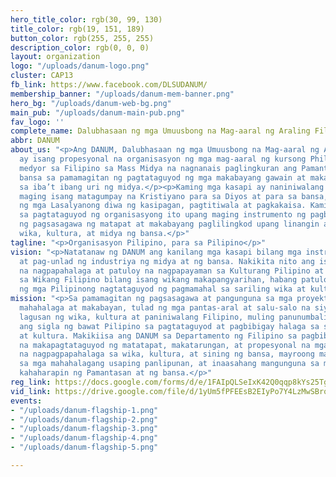 ```yaml
---
hero_title_color: rgb(30, 99, 130)
title_color: rgb(19, 151, 189)
button_color: rgb(255, 255, 255)
description_color: rgb(0, 0, 0)
layout: organization
logo: "/uploads/danum-logo.png"
cluster: CAP13
fb_link: https://www.facebook.com/DLSUDANUM/
membership_banner: "/uploads/danum-mem-banner.png"
hero_bg: "/uploads/danum-web-bg.png"
main_pub: "/uploads/danum-main-pub.png"
fav_logo: ''
complete_name: Dalubhasaan ng mga Umuusbong na Mag-aaral ng Araling Filipino
abbr: DANUM
about_us: "<p>Ang DANUM, Dalubhasaan ng mga Umuusbong na Mag-aaral ng Araling Filipino,
  ay isang propesyonal na organisasyon ng mga mag-aaral ng kursong Philippine Studies
  medyor sa Filipino sa Mass Midya na nagnanais paglingkuran ang Pamantasan at ang
  bansa sa pamamagitan ng pagtataguyod ng mga makabayang gawain at makabuluhang pamamalakad
  sa iba’t ibang uri ng midya.</p><p>Kaming mga kasapi ay naniniwalang tinawag upang
  maging isang matagumpay na Kristiyano para sa Diyos at para sa bansa, at ginagabayan
  ng mga Lasalyanong diwa ng kasipagan, pagtitiwala at pagkakaisa. Kami ay nagsama-sama
  sa pagtataguyod ng organisasyong ito upang maging instrumento ng pagbabago sa pamamagitan
  ng pagsasagawa ng matapat at makabayang paglilingkod upang linangin ang sariling
  wika, kultura, at midya ng bansa.</p>"
tagline: "<p>Organisasyon Pilipino, para sa Pilipino</p>"
vision: "<p>Natatanaw ng DANUM ang kanilang mga kasapi bilang mga instrumento ng pagbabago
  at pag-unlad ng industriya ng midya at ng bansa. Nakikita nito ang isang komunidad
  na nagpapahalaga at patuloy na nagpapayaman sa Kulturang Pilipino at kumikilala
  sa Wikang Filipino bilang isang wikang makapangyarihan, habang patuloy na naglilinang
  ng mga Pilipinong nagtataguyod ng pagmamahal sa sariling wika at kultura.</p>"
mission: "<p>Sa pamamagitan ng pagsasagawa at pangunguna sa mga proyekto at gawaing
  mahahalaga at makabayan, tulad ng mga pantas-aral at salu-salo na siyang magiging
  lagusan ng wika, kultura at paniniwalang Filipino, muling panunumbalikin ng DANUM
  ang sigla ng bawat Pilipino sa pagtataguyod at pagbibigay halaga sa sariling wika
  at kultura. Makikiisa ang DANUM sa Departamento ng Filipino sa pagbibigay serbisyo
  na makapagtataguyod ng matatapat, makatarungan, at propesyonal na mga mag-aaral
  na nagpagpapahalaga sa wika, kultura, at sining ng bansa, mayroong malalim na kamalayan
  sa mga mahahalagang usaping panlipunan, at inaasahang mangunguna sa mga pagbabagong
  kahaharapin ng Pamantasan at ng bansa.</p>"
reg_link: https://docs.google.com/forms/d/e/1FAIpQLSeIxK42Q0qqp8kYs25TgNtpDmACj9Sn4-9Y_CjcaRnxV2a5dw/viewform?usp=sf_link
vid_link: https://drive.google.com/file/d/1yUm5fPFEEsB2EIyPo7Y4LzMwSBrqV2H-/preview
events:
- "/uploads/danum-flagship-1.png"
- "/uploads/danum-flagship-2.png"
- "/uploads/danum-flagship-3.png"
- "/uploads/danum-flagship-4.png"
- "/uploads/danum-flagship-5.png"

---
```


